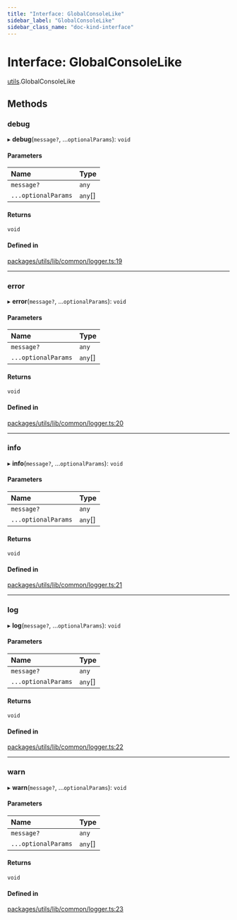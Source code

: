 ```yaml
---
title: "Interface: GlobalConsoleLike"
sidebar_label: "GlobalConsoleLike"
sidebar_class_name: "doc-kind-interface"
---
```


# Interface: GlobalConsoleLike

[utils](../modules/utils).GlobalConsoleLike

## Methods

### debug

▸ **debug**(`message?`, ...`optionalParams`): `void`

#### Parameters

| Name | Type |
| :------ | :------ |
| `message?` | `any` |
| `...optionalParams` | `any`[] |

#### Returns

`void`

#### Defined in

[packages/utils/lib/common/logger.ts:19](https://github.com/nirrius/keywork/blob/73ad60a/packages/utils/lib/common/logger.ts#L19)

___

### error

▸ **error**(`message?`, ...`optionalParams`): `void`

#### Parameters

| Name | Type |
| :------ | :------ |
| `message?` | `any` |
| `...optionalParams` | `any`[] |

#### Returns

`void`

#### Defined in

[packages/utils/lib/common/logger.ts:20](https://github.com/nirrius/keywork/blob/73ad60a/packages/utils/lib/common/logger.ts#L20)

___

### info

▸ **info**(`message?`, ...`optionalParams`): `void`

#### Parameters

| Name | Type |
| :------ | :------ |
| `message?` | `any` |
| `...optionalParams` | `any`[] |

#### Returns

`void`

#### Defined in

[packages/utils/lib/common/logger.ts:21](https://github.com/nirrius/keywork/blob/73ad60a/packages/utils/lib/common/logger.ts#L21)

___

### log

▸ **log**(`message?`, ...`optionalParams`): `void`

#### Parameters

| Name | Type |
| :------ | :------ |
| `message?` | `any` |
| `...optionalParams` | `any`[] |

#### Returns

`void`

#### Defined in

[packages/utils/lib/common/logger.ts:22](https://github.com/nirrius/keywork/blob/73ad60a/packages/utils/lib/common/logger.ts#L22)

___

### warn

▸ **warn**(`message?`, ...`optionalParams`): `void`

#### Parameters

| Name | Type |
| :------ | :------ |
| `message?` | `any` |
| `...optionalParams` | `any`[] |

#### Returns

`void`

#### Defined in

[packages/utils/lib/common/logger.ts:23](https://github.com/nirrius/keywork/blob/73ad60a/packages/utils/lib/common/logger.ts#L23)
